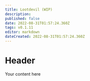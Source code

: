 ```yaml
---
title: Lootdevil (WIP)
description: 
published: false
date: 2022-08-31T01:57:24.360Z
tags: v0.1.11
editor: markdown
dateCreated: 2022-08-31T01:57:24.360Z
---
```


# Header
Your content here